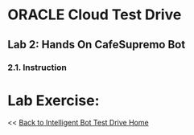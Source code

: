 # ORACLE Cloud Test Drive #

## Lab 2: Hands On CafeSupremo Bot ##

### 2.1. Instruction ###


# Lab Exercise: #
<< [Back to Intelligent Bot Test Drive Home](../README.md)
